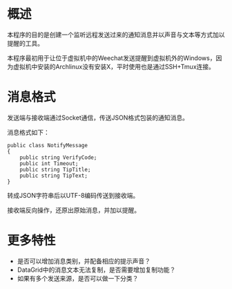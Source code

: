 # 概述
本程序的目的是创建一个监听远程发送过来的通知消息并以声音与文本等方式加以提醒的工具。

本程序最初用于让位于虚拟机中的Weechat发送提醒到虚拟机外的Windows，因为虚拟机中安装的Archlinux没有安装X，平时使用也是通过SSH+Tmux连接。

# 消息格式
发送端与接收端通过Socket通信，传送JSON格式包装的通知消息。

消息格式如下：

    public class NotifyMessage
    {
        public string VerifyCode;
        public int Timeout;
        public string TipTitle;
        public string TipText;
    }

转成JSON字符串后以UTF-8编码传送到接收端。

接收端反向操作，还原出原始消息，并加以提醒。

# 更多特性
- 是否可以增加消息类别，并配备相应的提示声音？
- DataGrid中的消息文本无法复制，是否需要增加复制功能？
- 如果有多个发送来源，是否可以做一下分类？
